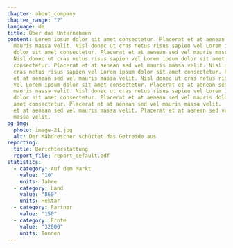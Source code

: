 ```yaml
---
chapter: about_company
chapter_range: "2"
language: de
title: Über das Unternehmen
content: Lorem ipsum dolor sit amet consectetur. Placerat et at aenean sed vel
  mauris massa velit. Nisl donec ut cras netus risus sapien vel Lorem ipsum
  dolor sit amet consectetur. Placerat et at aenean sed vel mauris massa velit.
  Nisl donec ut cras netus risus sapien vel Lorem ipsum dolor sit amet
  consectetur. Placerat et at aenean sed vel mauris massa velit. Nisl donec ut
  cras netus risus sapien vel Lorem ipsum dolor sit amet consectetur. Placerat
  et at aenean sed vel mauris massa velit. Nisl donec ut cras netus risus sapien
  vel Lorem ipsum dolor sit amet consectetur. Placerat et at aenean sed vel
  mauris massa velit. Nisl donec ut cras netus risus sapien vel Lorem ipsum
  dolor sit amet consectetur. Placerat et at aenean sed vel mauris dolor sit
  amet consectetur. Placerat et at aenean sed vel mauris massa velit.  Placerat
  et at aenean sed vel mauris massa velit. Placerat et at aenean sed vel mauris
  massa velit.
bg-img:
  photo: image-21.jpg
  alt: Der Mähdrescher schüttet das Getreide aus
reporting:
  title: Berichterstattung
  report_file: report_default.pdf
statistics:
  - category: Auf dem Markt
    value: "10"
    units: Jahre
  - category: Land
    value: "860"
    units: Hektar
  - category: Partner
    value: "150"
  - category: Ernte
    value: "32000"
    units: Tonnen
---
```

